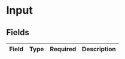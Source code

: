 # Input


## Fields

| Field       | Type        | Required    | Description |
| ----------- | ----------- | ----------- | ----------- |